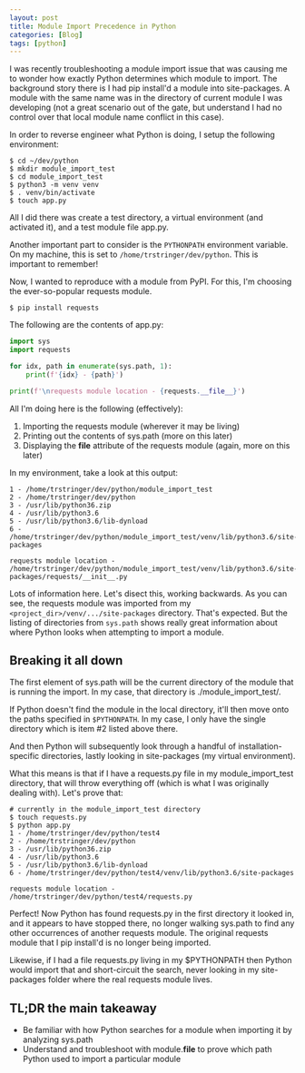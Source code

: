 ```yaml
---
layout: post
title: Module Import Precedence in Python
categories: [Blog]
tags: [python]
---
```


I was recently troubleshooting a module import issue that was causing me to wonder how exactly Python determines which module to import. The background story there is I had pip install'd a module into site-packages. A module with the same name was in the directory of current module I was developing (not a great scenario out of the gate, but understand I had no control over that local module name conflict in this case).

In order to reverse engineer what Python is doing, I setup the following environment:

```
$ cd ~/dev/python
$ mkdir module_import_test
$ cd module_import_test
$ python3 -m venv venv
$ . venv/bin/activate
$ touch app.py
```

All I did there was create a test directory, a virtual environment (and activated it), and a test module file app.py.

Another important part to consider is the `PYTHONPATH` environment variable. On my machine, this is set to `/home/trstringer/dev/python`. This is important to remember!

Now, I wanted to reproduce with a module from PyPI. For this, I'm choosing the ever-so-popular requests module.

```
$ pip install requests
```

The following are the contents of app.py:

```python
import sys
import requests

for idx, path in enumerate(sys.path, 1):
    print(f'{idx} - {path}')

print(f'\nrequests module location - {requests.__file__}')
```

All I'm doing here is the following (effectively):

1. Importing the requests module (wherever it may be living)
1. Printing out the contents of sys.path (more on this later)
1. Displaying the __file__ attribute of the requests module (again, more on this later)

In my environment, take a look at this output:

```
1 - /home/trstringer/dev/python/module_import_test
2 - /home/trstringer/dev/python
3 - /usr/lib/python36.zip
4 - /usr/lib/python3.6
5 - /usr/lib/python3.6/lib-dynload
6 - /home/trstringer/dev/python/module_import_test/venv/lib/python3.6/site-packages

requests module location - /home/trstringer/dev/python/module_import_test/venv/lib/python3.6/site-packages/requests/__init__.py
```

Lots of information here. Let's disect this, working backwards. As you can see, the requests module was imported from my `<project_dir>/venv/.../site-packages` directory. That's expected. But the listing of directories from `sys.path` shows really great information about where Python looks when attempting to import a module.

## Breaking it all down

The first element of sys.path will be the current directory of the module that is running the import. In my case, that directory is ./module_import_test/.

If Python doesn't find the module in the local directory, it'll then move onto the paths specified in `$PYTHONPATH`. In my case, I only have the single directory which is item #2 listed above there.

And then Python will subsequently look through a handful of installation-specific directories, lastly looking in site-packages (my virtual environment).

What this means is that if I have a requests.py file in my module_import_test directory, that will throw everything off (which is what I was originally dealing with). Let's prove that:

```
# currently in the module_import_test directory
$ touch requests.py
$ python app.py
1 - /home/trstringer/dev/python/test4
2 - /home/trstringer/dev/python
3 - /usr/lib/python36.zip
4 - /usr/lib/python3.6
5 - /usr/lib/python3.6/lib-dynload
6 - /home/trstringer/dev/python/test4/venv/lib/python3.6/site-packages

requests module location - /home/trstringer/dev/python/test4/requests.py
```

Perfect! Now Python has found requests.py in the first directory it looked in, and it appears to have stopped there, no longer walking sys.path to find any other occurrences of another requests module. The original requests module that I pip install'd is no longer being imported.

Likewise, if I had a file requests.py living in my $PYTHONPATH then Python would import that and short-circuit the search, never looking in my site-packages folder where the real requests module lives.

## TL;DR the main takeaway

* Be familiar with how Python searches for a module when importing it by analyzing sys.path
* Understand and troubleshoot with module.__file__ to prove which path Python used to import a particular module
